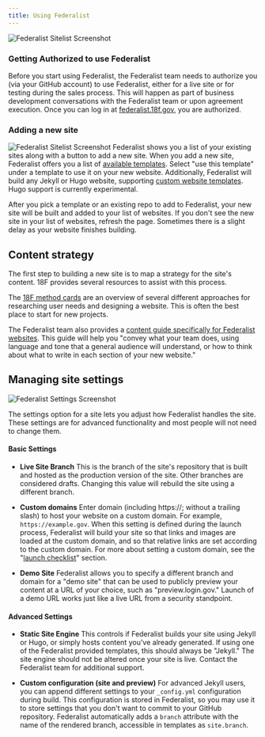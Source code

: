 ```yaml
---
title: Using Federalist
---
```

![Federalist Sitelist Screenshot]({{site.baseurl}}/assets/federalist-sitelist.png)

### Getting Authorized to use Federalist

Before you start using Federalist, the Federalist team needs to authorize you (via your GitHub account) to use Federalist, either for a live site or for testing during the sales process. This will happen as part of business development conversations with the Federalist team or upon agreement execution. Once you can log in at [federalist.18f.gov](https://federalist.18f.gov), you are authorized.

### Adding a new site
![Federalist Sitelist Screenshot]({{site.baseurl}}/assets/federalist-makesite.png)
Federalist shows you a list of your existing sites along with a button to add a new site. When you add a new site, Federalist offers you a list of [available templates]({{site.baseurl}}/pages/using-federalist/templates/). Select "use this template" under a template to use it on your new website. Additionally, Federalist will build any Jekyll or Hugo website, supporting [custom website templates]({{site.baseurl}}/pages/custom-templates/). Hugo support is currently experimental.

After you pick a template or an existing repo to add to Federalist, your new site will be built and added to your list of websites. If you don't see the new site in your list of websites, refresh the page. Sometimes there is a slight delay as your website finishes building.

## Content strategy

The first step to building a new site is to map a strategy for the site's content. 18F provides several resources to assist with this process.

The [18F method cards](https://methods.18f.gov/) are an overview of several different approaches for researching user needs and designing a website. This is often the best place to start for new projects.

The Federalist team also provides a [content guide specifically for Federalist websites]({{site.baseurl}}/pages/content-guide/). This guide will help you "convey what your team does, using language and tone that a general audience will understand, or how to think about what to write in each section of your new website."

## Managing site settings
![Federalist Settings Screenshot]({{site.baseurl}}/assets/federalist-settings.png)

The settings option for a site lets you adjust how Federalist handles the site. These settings are for advanced functionality and most people will not need to change them.

#### Basic Settings
- **Live Site Branch** This is the branch of the site's repository that is built and hosted as the production version of the site. Other branches are considered drafts. Changing this value will rebuild the site using a different branch.

- **Custom domains** Enter domain (including https://; without a trailing slash) to host your website on a custom domain. For example, `https://example.gov`. When this setting is defined during the launch process, Federalist will build your site so that links and images are loaded at the custom domain, and so that relative links are set according to the custom domain. For more about setting a custom domain, see the "[launch checklist]({{site.baseurl}}/pages/using-federalist/launch-checklist)" section.

- **Demo Site** Federalist allows you to specify a different branch and domain for a "demo site" that can be used to publicly preview your content at a URL of your choice, such as "preview.login.gov." Launch of a demo URL works just like a live URL from a security standpoint.

#### Advanced Settings
- **Static Site Engine** This controls if Federalist builds your site using Jekyll or Hugo, or simply hosts content you've already generated. If using one of the Federalist provided templates, this should always be "Jekyll." The site engine should not be altered once your site is live. Contact the Federalist team for additional support.

- **Custom configuration (site and preview)** For advanced Jekyll users, you can append different settings to your `_config.yml` configuration during build. This configuration is stored in Federalist, so you may use it to store settings that you don't want to commit to your GitHub repository. Federalist automatically adds a `branch` attribute with the name of the rendered branch, accessible in templates as `site.branch`.
